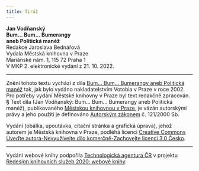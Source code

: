 ```yaml
---
title: Tiráž
---
```


**Jan Vodňanský    
Bum… Bum… Bumerangy    
aneb Politická manéž**  
Redakce Jaroslava Bednářová  
Vydala Městská knihovna v Praze  
Mariánské nám. 1, 115 72 Praha 1  
V MKP 2. elektronické vydání z 21. 10. 2022.

***

Znění tohoto textu vychází z díla [Bum... Bum... Bumerangy aneb Politická manéž](https://search.mlp.cz/cz/titul/bum-bum-bumerangy-aneb-politicka-manez/2322448/#book-content) tak, jak bylo vydáno nakladatelstvím Votobia v Praze v roce 2002. Pro potřeby vydání Městské knihovny v Praze byl text redakčně zpracován.
**§**
Text díla (Jan Vodňanský: Bum... Bum... Bumerangy aneb Politická manéž), publikovaného [Městskou knihovnou v Praze](https://www.mlp.cz/cz/), je vázán autorskými právy a jeho použití je definováno [Autorským zákonem](https://www.mkcr.cz/predpisy-zakonu-709.html) č. 121/2000 Sb.

Vydání (obálka, upoutávka, citační stránka a grafická úprava), jehož autorem je Městská knihovna v Praze, podléhá licenci [Creative Commons Uveďte autora-Nevyužívejte dílo komerčně-Zachovejte licenci 3.0 Česko](https://creativecommons.org/licenses/by-nc-sa/3.0/cz/).


***

Vydání webové knihy podpořila [Technologická agentura ČR](https://www.tacr.cz/) v projektu [Redesign knihovních služeb 2020: webové knihy](https://starfos.tacr.cz/cs/project/TL04000391).